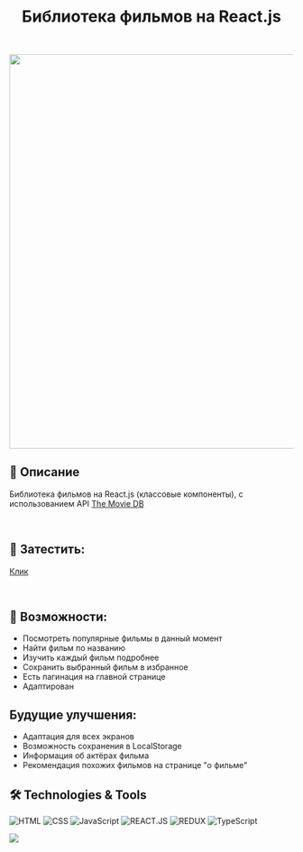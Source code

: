 <h1 align="center">Библиотека фильмов на React.js </h1>
</br>

<p align='center'>
<img width='700' src='http://vladkoleda.ru/img/git/git__movie.jpg'>
</p>



## 🌟 Описание
Библиотека фильмов на React.js (классовые компоненты), с использованием API [The Movie DB](https://www.themoviedb.org/)

</br>  





## 🚀 Затестить:



[Клик](http://movie.vladkoleda.ru/)


<br>


## 🧐 Возможности:

- Посмотреть популярные фильмы в данный момент
- Найти фильм по названию
- Изучить каждый фильм подробнее
- Сохранить выбранный фильм в избранное
- Есть пагинация на главной странице
- Адаптирован

## Будущие улучшения:
- Адаптация для всех экранов
- Возможность сохранения в LocalStorage
- Информация об актёрах фильма
- Рекомендация похожих фильмов на странице "о фильме"



## 🛠️ Technologies & Tools
![HTML](https://img.shields.io/badge/-HTML-3C287D?style=for-the-badget&logo=html5)
![CSS](https://img.shields.io/badge/-CSS-3C287D?style=for-the-badget&logo=css3)
![JavaScript](https://img.shields.io/badge/-JAVASCRIPT-3C287D?style=for-the-badget&logo=JavaScript)
![REACT.JS](https://img.shields.io/badge/-REACT-3C287D?style=for-the-badget&logo=html5)
![REDUX](https://img.shields.io/badge/-REDUX-3C287D?style=for-the-badget&logo=Redux)
![TypeScript](https://img.shields.io/badge/-TYPESCRIPT-3C287D?style=for-the-badget&logo=TypeScript)





<img src='http://vladkoleda.ru/img/gif/gif__react-api.gif'>

